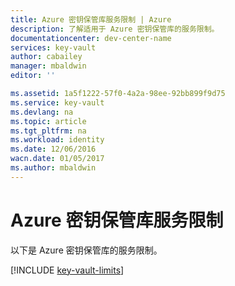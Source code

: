 ```yaml
---
title: Azure 密钥保管库服务限制 | Azure
description: 了解适用于 Azure 密钥保管库的服务限制。
documentationcenter: dev-center-name
services: key-vault
author: cabailey
manager: mbaldwin
editor: ''

ms.assetid: 1a5f1222-57f0-4a2a-98ee-92bb899f9d75
ms.service: key-vault
ms.devlang: na
ms.topic: article
ms.tgt_pltfrm: na
ms.workload: identity
ms.date: 12/06/2016
wacn.date: 01/05/2017
ms.author: mbaldwin
---
```


# Azure 密钥保管库服务限制
以下是 Azure 密钥保管库的服务限制。

[!INCLUDE [key-vault-limits](../../includes/key-vault-limits.md)]

<!---HONumber=Mooncake_1226_2016-->